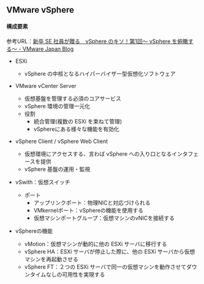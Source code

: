 ## VMware vSphere

#### 構成要素

参考URL：[新卒 SE 社員が贈る　vSphere のキソ！第1回〜 vSphere を俯瞰する〜 - VMware Japan Blog](https://blogs.vmware.com/vmware-japan/2014/08/vsphere_kiso01.html)

- ESXi
  - vSphere の中核となるハイパーバイザー型仮想化ソフトウェア

- VMware vCenter Server
  - 仮想基盤を管理する必須のコアサービス
  - vSphere 環境の管理一元化
  - 役割
    - 統合管理(複数の ESXi を束ねて管理) 
    - vSphereにある様々な機能を有効化

- vSphere Client / vSphere Web Client
  - 仮想環境にアクセスする、言わば vSphere への入り口となるインタフェースを提供
  - vSphere 基盤の運用・監視

- vSwith：仮想スイッチ
  - ポート
    - アップリンクポート：物理NICと対応づけられる
    - VMkernelポート：vSphereの機能を使用する
    - 仮想マシンポートグループ：仮想マシンのvNICを接続する
  
- vSphereの機能
  - vMotion：仮想マシンが動的に他の ESXi サーバに移行する
  - vSphere HA：ESXi サーバが停止した際に、他の ESXi サーバから仮想マシンを再起動させる
  - vSphere FT：２つの ESXi サーバで同一の仮想マシンを動作させてダウンタイムなしの可用性を実現する
